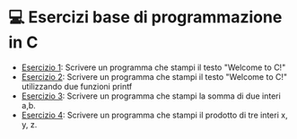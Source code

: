 # 💻 Esercizi base di programmazione in C 

- [Esercizio 1](Esercizio1.c): Scrivere un programma che stampi il testo "Welcome to C!"
- [Esercizio 2](Esercizio2.c): Scrivere un programma che stampi il testo "Welcome to C!" utilizzando due funzioni printf
- [Esercizio 3](Esercizio3.c): Scrivere un programma che stampi la somma di due interi a,b.
- [Esercizio 4](Esercizio4.c): Scrivere un programma che stampi il prodotto di tre interi x, y, z.
